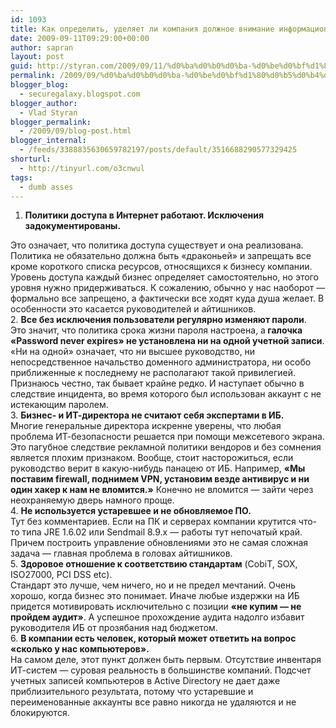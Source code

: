 ```yaml
---
id: 1093
title: Как определить, уделяет ли компания должное внимание информационной безопасности
date: 2009-09-11T09:29:00+00:00
author: sapran
layout: post
guid: http://styran.com/2009/09/11/%d0%ba%d0%b0%d0%ba-%d0%be%d0%bf%d1%80%d0%b5%d0%b4%d0%b5%d0%bb%d0%b8%d1%82%d1%8c-%d1%83%d0%b4%d0%b5%d0%bb%d1%8f%d0%b5%d1%82-%d0%bb%d0%b8-%d0%ba%d0%be%d0%bc%d0%bf%d0%b0%d0%bd%d0%b8%d1%8f-%d0%b4%d0%be/
permalink: /2009/09/%d0%ba%d0%b0%d0%ba-%d0%be%d0%bf%d1%80%d0%b5%d0%b4%d0%b5%d0%bb%d0%b8%d1%82%d1%8c-%d1%83%d0%b4%d0%b5%d0%bb%d1%8f%d0%b5%d1%82-%d0%bb%d0%b8-%d0%ba%d0%be%d0%bc%d0%bf%d0%b0%d0%bd%d0%b8%d1%8f-%d0%b4%d0%be/
blogger_blog:
  - securegalaxy.blogspot.com
blogger_author:
  - Vlad Styran
blogger_permalink:
  - /2009/09/blog-post.html
blogger_internal:
  - /feeds/3388835630659782197/posts/default/3516688290577329425
shorturl:
  - http://tinyurl.com/o3cnwul
tags:
  - dumb asses
---
```

1. **Политики доступа в Интернет работают. Исключения задокументированы.** 

<div>
  <b><span style="font-weight: normal;">Это означает, что политика доступа существует и она реализована. Политика не обязательно должна быть &#171;драконьей&#187; и запрещать все кроме короткого списка ресурсов, относящихся к бизнесу компании. Уровень доступа каждый бизнес определяет самостоятельно, но этого уровня нужно придерживаться. К сожалению, обычно у нас наоборот &#8212; формально все запрещено, а фактически все ходят куда душа желает. В особенности это касается руководителей и айтишников.<br /></span></b> 
  
  <div>
  </div>
  
  <div>
    2. <b>Все без исключения пользователи регулярно изменяют пароли</b>.
  </div>
  
  <div>
    Это значит, что политика срока жизни пароля настроена, а<b> галочка &#171;Password never expires&#187; не установлена ни на одной учетной записи</b>. &#171;Ни на одной&#187; означает, что ни высшее руководство, ни непосредственное начальство доменного администратора, ни особо приближенные к последнему не располагают такой привилегией. Признаюсь честно, так бывает крайне редко. И наступает обычно в следствие инцидента, во время которого был использован аккаунт с не истекающим паролем.
  </div>
  
  <div>
  </div>
  
  <div>
    3. <b>Бизнес- и ИТ-директора не считают себя экспертами в ИБ.</b>
  </div>
  
  <div>
    <b></b>Многие генеральные директора искренне уверены, что любая проблема ИТ-безопасности решается при помощи межсетевого экрана. Это пагубное следствие рекламной политики вендоров и без сомнения является плохим признаком. Вообще, стоит насторожиться, если руководство верит в какую-нибудь панацею от ИБ. Например, <b>&#171;Мы поставим firewall, поднимем VPN, установим везде антивирус и ни один хакер к нам не вломится.&#187;</b> Конечно не вломится &#8212; зайти через неохраняемую дверь намного проще.
  </div>
  
  <div>
  </div>
  
  <div>
    4. <b>Не используется устаревшее и не обновляемое ПО.</b>
  </div>
  
  <div>
    Тут без комментариев. Если на ПК и серверах компании крутится что-то типа JRE 1.6.02 или Sendmail 8.9.x &#8212; работы тут непочатый край. Причем построить управление обновлениями это не самая сложная задача &#8212; главная проблема в головах айтишников.
  </div>
  
  <div>
  </div>
  
  <div>
    5. <b>Здоровое отношение к соответствию стандартам</b> (CobiT, SOX, ISO27000, PCI DSS etc).
  </div>
  
  <div>
    Стандарт это лучше, чем ничего, но и не предел мечтаний. Очень хорошо, когда бизнес это понимает. Иначе любые издержки на ИБ придется мотивировать исключительно с позиции <b>&#171;не купим &#8212; не пройдем аудит&#187;</b>. А успешное прохождение аудита надолго избавит руководителя ИБ от прозябания над бюджетом.
  </div>
  
  <div>
  </div>
  
  <div>
    6. <b>В компании есть человек, который может ответить на вопрос &#171;сколько у нас компьютеров&#187;.</b>
  </div>
  
  <div>
    На самом деле, этот пункт должен быть первым. Отсутствие инвентаря ИТ-систем &#8212; суровая реальность в большинстве компаний. Подсчет учетных записей компьютеров в Active Directory не дает даже приблизительного результата, потому что устаревшие и переименованные аккаунты все равно никогда не удаляются и не блокируются.
  </div>
</div>

<div class="addtoany_share_save_container addtoany_content_bottom">
  <div class="a2a_kit a2a_kit_size_32 addtoany_list a2a_target" id="wpa2a_48">
    <a class="a2a_button_facebook" href="http://www.addtoany.com/add_to/facebook?linkurl=https%3A%2F%2Fblog.styran.com%2F2009%2F09%2F%25d0%25ba%25d0%25b0%25d0%25ba-%25d0%25be%25d0%25bf%25d1%2580%25d0%25b5%25d0%25b4%25d0%25b5%25d0%25bb%25d0%25b8%25d1%2582%25d1%258c-%25d1%2583%25d0%25b4%25d0%25b5%25d0%25bb%25d1%258f%25d0%25b5%25d1%2582-%25d0%25bb%25d0%25b8-%25d0%25ba%25d0%25be%25d0%25bc%25d0%25bf%25d0%25b0%25d0%25bd%25d0%25b8%25d1%258f-%25d0%25b4%25d0%25be%2F&linkname=%D0%9A%D0%B0%D0%BA%20%D0%BE%D0%BF%D1%80%D0%B5%D0%B4%D0%B5%D0%BB%D0%B8%D1%82%D1%8C%2C%20%D1%83%D0%B4%D0%B5%D0%BB%D1%8F%D0%B5%D1%82%20%D0%BB%D0%B8%20%D0%BA%D0%BE%D0%BC%D0%BF%D0%B0%D0%BD%D0%B8%D1%8F%20%D0%B4%D0%BE%D0%BB%D0%B6%D0%BD%D0%BE%D0%B5%20%D0%B2%D0%BD%D0%B8%D0%BC%D0%B0%D0%BD%D0%B8%D0%B5%20%D0%B8%D0%BD%D1%84%D0%BE%D1%80%D0%BC%D0%B0%D1%86%D0%B8%D0%BE%D0%BD%D0%BD%D0%BE%D0%B9%20%D0%B1%D0%B5%D0%B7%D0%BE%D0%BF%D0%B0%D1%81%D0%BD%D0%BE%D1%81%D1%82%D0%B8" title="Facebook" rel="nofollow" target="_blank"></a><a class="a2a_button_twitter" href="http://www.addtoany.com/add_to/twitter?linkurl=https%3A%2F%2Fblog.styran.com%2F2009%2F09%2F%25d0%25ba%25d0%25b0%25d0%25ba-%25d0%25be%25d0%25bf%25d1%2580%25d0%25b5%25d0%25b4%25d0%25b5%25d0%25bb%25d0%25b8%25d1%2582%25d1%258c-%25d1%2583%25d0%25b4%25d0%25b5%25d0%25bb%25d1%258f%25d0%25b5%25d1%2582-%25d0%25bb%25d0%25b8-%25d0%25ba%25d0%25be%25d0%25bc%25d0%25bf%25d0%25b0%25d0%25bd%25d0%25b8%25d1%258f-%25d0%25b4%25d0%25be%2F&linkname=%D0%9A%D0%B0%D0%BA%20%D0%BE%D0%BF%D1%80%D0%B5%D0%B4%D0%B5%D0%BB%D0%B8%D1%82%D1%8C%2C%20%D1%83%D0%B4%D0%B5%D0%BB%D1%8F%D0%B5%D1%82%20%D0%BB%D0%B8%20%D0%BA%D0%BE%D0%BC%D0%BF%D0%B0%D0%BD%D0%B8%D1%8F%20%D0%B4%D0%BE%D0%BB%D0%B6%D0%BD%D0%BE%D0%B5%20%D0%B2%D0%BD%D0%B8%D0%BC%D0%B0%D0%BD%D0%B8%D0%B5%20%D0%B8%D0%BD%D1%84%D0%BE%D1%80%D0%BC%D0%B0%D1%86%D0%B8%D0%BE%D0%BD%D0%BD%D0%BE%D0%B9%20%D0%B1%D0%B5%D0%B7%D0%BE%D0%BF%D0%B0%D1%81%D0%BD%D0%BE%D1%81%D1%82%D0%B8" title="Twitter" rel="nofollow" target="_blank"></a><a class="a2a_button_google_plus" href="http://www.addtoany.com/add_to/google_plus?linkurl=https%3A%2F%2Fblog.styran.com%2F2009%2F09%2F%25d0%25ba%25d0%25b0%25d0%25ba-%25d0%25be%25d0%25bf%25d1%2580%25d0%25b5%25d0%25b4%25d0%25b5%25d0%25bb%25d0%25b8%25d1%2582%25d1%258c-%25d1%2583%25d0%25b4%25d0%25b5%25d0%25bb%25d1%258f%25d0%25b5%25d1%2582-%25d0%25bb%25d0%25b8-%25d0%25ba%25d0%25be%25d0%25bc%25d0%25bf%25d0%25b0%25d0%25bd%25d0%25b8%25d1%258f-%25d0%25b4%25d0%25be%2F&linkname=%D0%9A%D0%B0%D0%BA%20%D0%BE%D0%BF%D1%80%D0%B5%D0%B4%D0%B5%D0%BB%D0%B8%D1%82%D1%8C%2C%20%D1%83%D0%B4%D0%B5%D0%BB%D1%8F%D0%B5%D1%82%20%D0%BB%D0%B8%20%D0%BA%D0%BE%D0%BC%D0%BF%D0%B0%D0%BD%D0%B8%D1%8F%20%D0%B4%D0%BE%D0%BB%D0%B6%D0%BD%D0%BE%D0%B5%20%D0%B2%D0%BD%D0%B8%D0%BC%D0%B0%D0%BD%D0%B8%D0%B5%20%D0%B8%D0%BD%D1%84%D0%BE%D1%80%D0%BC%D0%B0%D1%86%D0%B8%D0%BE%D0%BD%D0%BD%D0%BE%D0%B9%20%D0%B1%D0%B5%D0%B7%D0%BE%D0%BF%D0%B0%D1%81%D0%BD%D0%BE%D1%81%D1%82%D0%B8" title="Google+" rel="nofollow" target="_blank"></a><a class="a2a_button_linkedin" href="http://www.addtoany.com/add_to/linkedin?linkurl=https%3A%2F%2Fblog.styran.com%2F2009%2F09%2F%25d0%25ba%25d0%25b0%25d0%25ba-%25d0%25be%25d0%25bf%25d1%2580%25d0%25b5%25d0%25b4%25d0%25b5%25d0%25bb%25d0%25b8%25d1%2582%25d1%258c-%25d1%2583%25d0%25b4%25d0%25b5%25d0%25bb%25d1%258f%25d0%25b5%25d1%2582-%25d0%25bb%25d0%25b8-%25d0%25ba%25d0%25be%25d0%25bc%25d0%25bf%25d0%25b0%25d0%25bd%25d0%25b8%25d1%258f-%25d0%25b4%25d0%25be%2F&linkname=%D0%9A%D0%B0%D0%BA%20%D0%BE%D0%BF%D1%80%D0%B5%D0%B4%D0%B5%D0%BB%D0%B8%D1%82%D1%8C%2C%20%D1%83%D0%B4%D0%B5%D0%BB%D1%8F%D0%B5%D1%82%20%D0%BB%D0%B8%20%D0%BA%D0%BE%D0%BC%D0%BF%D0%B0%D0%BD%D0%B8%D1%8F%20%D0%B4%D0%BE%D0%BB%D0%B6%D0%BD%D0%BE%D0%B5%20%D0%B2%D0%BD%D0%B8%D0%BC%D0%B0%D0%BD%D0%B8%D0%B5%20%D0%B8%D0%BD%D1%84%D0%BE%D1%80%D0%BC%D0%B0%D1%86%D0%B8%D0%BE%D0%BD%D0%BD%D0%BE%D0%B9%20%D0%B1%D0%B5%D0%B7%D0%BE%D0%BF%D0%B0%D1%81%D0%BD%D0%BE%D1%81%D1%82%D0%B8" title="LinkedIn" rel="nofollow" target="_blank"></a><a class="a2a_dd addtoany_share_save" href="https://www.addtoany.com/share"></a>
  </div>
</div>